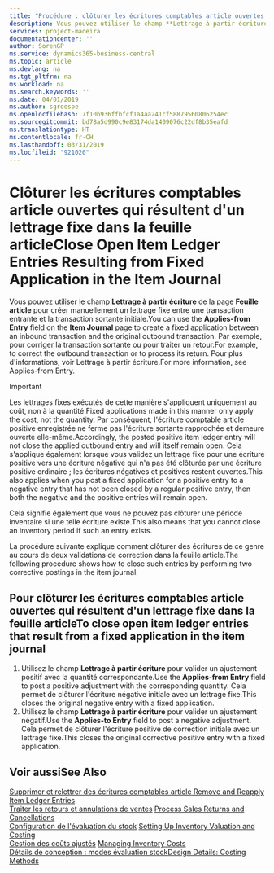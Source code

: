 ```yaml
---
title: "Procédure : clôturer les écritures comptables article ouvertes qui résultent d'un lettrage fixe dans la feuille article | Microsoft Docs"
description: Vous pouvez utiliser le champ **Lettrage à partir écriture** de la page **Feuille article** pour créer manuellement un lettrage fixe entre une transaction entrante et la transaction sortante initiale. Par exemple, pour corriger la transaction sortante ou pour traiter un retour.
services: project-madeira
documentationcenter: ''
author: SorenGP
ms.service: dynamics365-business-central
ms.topic: article
ms.devlang: na
ms.tgt_pltfrm: na
ms.workload: na
ms.search.keywords: ''
ms.date: 04/01/2019
ms.author: sgroespe
ms.openlocfilehash: 7f10b936ffbfcf1a4aa241cf58879560806254ec
ms.sourcegitcommit: bd78a5d990c9e83174da1409076c22df8b35eafd
ms.translationtype: HT
ms.contentlocale: fr-CH
ms.lasthandoff: 03/31/2019
ms.locfileid: "921020"
---
```

# <a name="close-open-item-ledger-entries-resulting-from-fixed-application-in-the-item-journal"></a><span data-ttu-id="dc13b-104">Clôturer les écritures comptables article ouvertes qui résultent d'un lettrage fixe dans la feuille article</span><span class="sxs-lookup"><span data-stu-id="dc13b-104">Close Open Item Ledger Entries Resulting from Fixed Application in the Item Journal</span></span>
<span data-ttu-id="dc13b-105">Vous pouvez utiliser le champ **Lettrage à partir écriture** de la page **Feuille article** pour créer manuellement un lettrage fixe entre une transaction entrante et la transaction sortante initiale.</span><span class="sxs-lookup"><span data-stu-id="dc13b-105">You can use the **Applies-from Entry** field on the **Item Journal** page to create a fixed application between an inbound transaction and the original outbound transaction.</span></span> <span data-ttu-id="dc13b-106">Par exemple, pour corriger la transaction sortante ou pour traiter un retour.</span><span class="sxs-lookup"><span data-stu-id="dc13b-106">For example, to correct the outbound transaction or to process its return.</span></span> <span data-ttu-id="dc13b-107">Pour plus d'informations, voir Lettrage à partir écriture.</span><span class="sxs-lookup"><span data-stu-id="dc13b-107">For more information, see Applies-from Entry.</span></span>  

> [!IMPORTANT]  
>  <span data-ttu-id="dc13b-108">Les lettrages fixes exécutés de cette manière s'appliquent uniquement au coût, non à la quantité.</span><span class="sxs-lookup"><span data-stu-id="dc13b-108">Fixed applications made in this manner only apply the cost, not the quantity.</span></span> <span data-ttu-id="dc13b-109">Par conséquent, l'écriture comptable article positive enregistrée ne ferme pas l'écriture sortante rapprochée et demeure ouverte elle-même.</span><span class="sxs-lookup"><span data-stu-id="dc13b-109">Accordingly, the posted positive item ledger entry will not close the applied outbound entry and will itself remain open.</span></span> <span data-ttu-id="dc13b-110">Cela s'applique également lorsque vous validez un lettrage fixe pour une écriture positive vers une écriture négative qui n'a pas été clôturée par une écriture positive ordinaire ; les écritures négatives et positives restent ouvertes.</span><span class="sxs-lookup"><span data-stu-id="dc13b-110">This also applies when you post a fixed application for a positive entry to a negative entry that has not been closed by a regular positive entry, then both the negative and the positive entries will remain open.</span></span>  
>   
>  <span data-ttu-id="dc13b-111">Cela signifie également que vous ne pouvez pas clôturer une période inventaire si une telle écriture existe.</span><span class="sxs-lookup"><span data-stu-id="dc13b-111">This also means that you cannot close an inventory period if such an entry exists.</span></span>  

<span data-ttu-id="dc13b-112">La procédure suivante explique comment clôturer des écritures de ce genre au cours de deux validations de correction dans la feuille article.</span><span class="sxs-lookup"><span data-stu-id="dc13b-112">The following procedure shows how to close such entries by performing two corrective postings in the item journal.</span></span>  

## <a name="to-close-open-item-ledger-entries-that-result-from-a-fixed-application-in-the-item-journal"></a><span data-ttu-id="dc13b-113">Pour clôturer les écritures comptables article ouvertes qui résultent d'un lettrage fixe dans la feuille article</span><span class="sxs-lookup"><span data-stu-id="dc13b-113">To close open item ledger entries that result from a fixed application in the item journal</span></span>  

1.  <span data-ttu-id="dc13b-114">Utilisez le champ **Lettrage à partir écriture** pour valider un ajustement positif avec la quantité correspondante.</span><span class="sxs-lookup"><span data-stu-id="dc13b-114">Use the **Applies-from Entry** field to post a positive adjustment with the corresponding quantity.</span></span> <span data-ttu-id="dc13b-115">Cela permet de clôturer l'écriture négative initiale avec un lettrage fixe.</span><span class="sxs-lookup"><span data-stu-id="dc13b-115">This closes the original negative entry with a fixed application.</span></span>  
2.  <span data-ttu-id="dc13b-116">Utilisez le champ **Lettrage à partir écriture** pour valider un ajustement négatif.</span><span class="sxs-lookup"><span data-stu-id="dc13b-116">Use the **Applies-to Entry** field to post a negative adjustment.</span></span> <span data-ttu-id="dc13b-117">Cela permet de clôturer l'écriture positive de correction initiale avec un lettrage fixe.</span><span class="sxs-lookup"><span data-stu-id="dc13b-117">This closes the original corrective positive entry with a fixed application.</span></span>  

## <a name="see-also"></a><span data-ttu-id="dc13b-118">Voir aussi</span><span class="sxs-lookup"><span data-stu-id="dc13b-118">See Also</span></span>  
[<span data-ttu-id="dc13b-119">Supprimer et relettrer des écritures comptables article</span><span class="sxs-lookup"><span data-stu-id="dc13b-119"> Remove and Reapply Item Ledger Entries</span></span>](finance-how-to-remove-and-reapply-item-entries.md)  
 <span data-ttu-id="dc13b-120">[Traiter les retours et annulations de ventes](sales-how-process-sales-returns-cancellations.md) </span><span class="sxs-lookup"><span data-stu-id="dc13b-120">[Process Sales Returns and Cancellations](sales-how-process-sales-returns-cancellations.md) </span></span>  
 <span data-ttu-id="dc13b-121">[Configuration de l'évaluation du stock](finance-set-up-inventory-valuation-and-costing.md) </span><span class="sxs-lookup"><span data-stu-id="dc13b-121">[Setting Up Inventory Valuation and Costing](finance-set-up-inventory-valuation-and-costing.md) </span></span>  
 <span data-ttu-id="dc13b-122">[Gestion des coûts ajustés](finance-manage-inventory-costs.md) </span><span class="sxs-lookup"><span data-stu-id="dc13b-122">[Managing Inventory Costs](finance-manage-inventory-costs.md) </span></span>  
 [<span data-ttu-id="dc13b-123">Détails de conception : modes évaluation stock</span><span class="sxs-lookup"><span data-stu-id="dc13b-123">Design Details: Costing Methods</span></span>](design-details-costing-methods.md)
